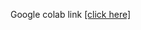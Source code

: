 Google colab link [[click here]](https://drive.google.com/file/d/1DZmkfCJpLlAuwvMril73Ezh75mC4BuvD/view?usp=sharing)
